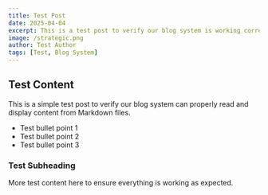 ```yaml
---
title: Test Post
date: 2025-04-04
excerpt: This is a test post to verify our blog system is working correctly
image: /strategic.png
author: Test Author
tags: [Test, Blog System]
---
```


## Test Content

This is a simple test post to verify our blog system can properly read and display content from Markdown files.

- Test bullet point 1
- Test bullet point 2
- Test bullet point 3

### Test Subheading

More test content here to ensure everything is working as expected.
